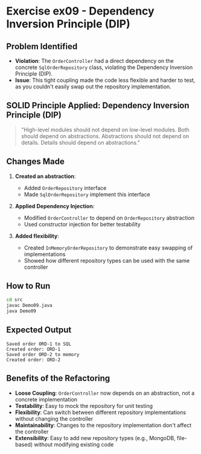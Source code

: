 # Exercise ex09 - Dependency Inversion Principle (DIP)

## Problem Identified
- **Violation**: The `OrderController` had a direct dependency on the concrete `SqlOrderRepository` class, violating the Dependency Inversion Principle (DIP).
- **Issue**: This tight coupling made the code less flexible and harder to test, as you couldn't easily swap out the repository implementation.

## SOLID Principle Applied: Dependency Inversion Principle (DIP)
> "High-level modules should not depend on low-level modules. Both should depend on abstractions. Abstractions should not depend on details. Details should depend on abstractions."

## Changes Made
1. **Created an abstraction**:
   - Added `OrderRepository` interface
   - Made `SqlOrderRepository` implement this interface

2. **Applied Dependency Injection**:
   - Modified `OrderController` to depend on `OrderRepository` abstraction
   - Used constructor injection for better testability

3. **Added flexibility**:
   - Created `InMemoryOrderRepository` to demonstrate easy swapping of implementations
   - Showed how different repository types can be used with the same controller

## How to Run
```bash
cd src
javac Demo09.java
java Demo09
```

## Expected Output
```
Saved order ORD-1 to SQL
Created order: ORD-1
Saved order ORD-2 to memory
Created order: ORD-2
```

## Benefits of the Refactoring
- **Loose Coupling**: `OrderController` now depends on an abstraction, not a concrete implementation
- **Testability**: Easy to mock the repository for unit testing
- **Flexibility**: Can switch between different repository implementations without changing the controller
- **Maintainability**: Changes to the repository implementation don't affect the controller
- **Extensibility**: Easy to add new repository types (e.g., MongoDB, file-based) without modifying existing code

